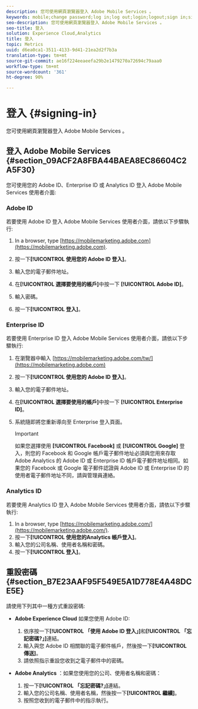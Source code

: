 ```yaml
---
description: 您可使用網頁瀏覽器登入 Adobe Mobile Services 。
keywords: mobile;change password;log in;log out;login;logout;sign in;signin
seo-description: 您可使用網頁瀏覽器登入 Adobe Mobile Services 。
seo-title: 登入
solution: Experience Cloud,Analytics
title: 登入
topic: Metrics
uuid: d6ea0ca1-3511-4133-9d41-21ea2d2f7b3a
translation-type: tm+mt
source-git-commit: ae16f224eeaeefa29b2e1479270a72694c79aaa0
workflow-type: tm+mt
source-wordcount: '361'
ht-degree: 90%

---
```



# 登入 {#signing-in}

您可使用網頁瀏覽器登入 Adobe Mobile Services 。

## 登入 Adobe Mobile Services {#section_09ACF2A8FBA44BAEA8EC86604C2A5F30}

您可使用您的 Adobe ID、Enterprise ID 或 Analytics ID 登入 Adobe Mobile Services 使用者介面:

### Adobe ID

若要使用 Adobe ID 登入 Adobe Mobile Services 使用者介面，請依以下步驟執行:

1. In a browser, type [https://mobilemarketing.adobe.com](https://mobilemarketing.adobe.com).
1. 按一下&#x200B;**[!UICONTROL 使用您的 Adobe ID 登入]**。
1. 輸入您的電子郵件地址。
1. 在&#x200B;**[!UICONTROL 選擇要使用的帳戶]**&#x200B;中按一下 **[!UICONTROL Adobe ID]**。

1. 輸入密碼。
1. 按一下&#x200B;**[!UICONTROL 登入]**。


### Enterprise ID

若要使用 Enterprise ID 登入 Adobe Mobile Services 使用者介面，請依以下步驟執行:

1. 在瀏覽器中輸入 [https://mobilemarketing.adobe.com/tw/](https://mobilemarketing.adobe.com)
1. 按一下&#x200B;**[!UICONTROL 使用您的 Adobe ID 登入]**。
1. 輸入您的電子郵件地址。
1. 在&#x200B;**[!UICONTROL 選擇要使用的帳戶]**&#x200B;中按一下 **[!UICONTROL Enterprise ID]**。

1. 系統隨即將您重新導向至 Enterprise 登入頁面。

   >[!IMPORTANT]
   >
   >如果您選擇使用 **[!UICONTROL Facebook]** 或 **[!UICONTROL Google]** 登入，則您的 Facebook 和 Google 帳戶電子郵件地址必須與您用來存取 Adobe Analytics 的 Adobe ID 或 Enterprise ID 帳戶電子郵件地址相同。如果您的 Facebook 或 Google 電子郵件認證與 Adobe ID 或 Enterprise ID 的使用者電子郵件地址不同，請與管理員連絡。

### Analytics ID

若要使用 Analytics ID 登入 Adobe Mobile Services 使用者介面，請依以下步驟執行:

1. In a browser, type [https://mobilemarketing.adobe.com/](https://mobilemarketing.adobe.com/).
1. 按一下&#x200B;**[!UICONTROL 使用您的Analytics 帳戶登入]**。
1. 輸入您的公司名稱、使用者名稱和密碼。
1. 按一下&#x200B;**[!UICONTROL 登入]**。

## 重設密碼 {#section_B7E23AAF95F549E5A1D778E4A48DCE5E}

請使用下列其中一種方式重設密碼:

* **Adobe Experience Cloud** 如果您使用 Adobe ID:

   1. 依序按一下&#x200B;**[!UICONTROL 「使用 Adobe ID 登入」]**&#x200B;和&#x200B;**[!UICONTROL 「忘記密碼?」]**&#x200B;連結。
   1. 輸入與您 Adobe ID 相關聯的電子郵件帳戶，然後按一下&#x200B;**[!UICONTROL 傳送]**。
   1. 請依照指示重設您收到之電子郵件中的密碼。

* **Adobe Analytics** ：如果您使用您的公司、使用者名稱和密碼：

   1. 按一下&#x200B;**[!UICONTROL 「忘記密碼?」]**&#x200B;連結。
   1. 輸入您的公司名稱、使用者名稱，然後按一下&#x200B;**[!UICONTROL 繼續]**。
   1. 按照您收到的電子郵件中的指示執行。
